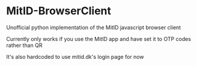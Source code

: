 # MitID-BrowserClient
Unofficial python implementation of the MitID javascript browser client

Currently only works if you use the MitID app and have set it to OTP codes rather than QR

It's also hardcoded to use mitid.dk's login page for now
